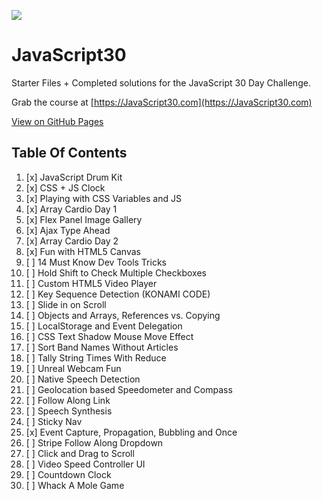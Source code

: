 ﻿![](https://javascript30.com/images/JS3-social-share.png)

# JavaScript30

Starter Files + Completed solutions for the JavaScript 30 Day Challenge.

Grab the course at [https://JavaScript30.com](https://JavaScript30.com)

[View on GitHub Pages](https://johnrds.github.io/JavaScript30)

## Table Of Contents

01. [x] JavaScript Drum Kit
02. [x] CSS + JS Clock
03. [x] Playing with CSS Variables and JS
04. [x] Array Cardio Day 1
05. [x] Flex Panel Image Gallery
06. [x] Ajax Type Ahead
07. [x] Array Cardio Day 2
08. [x] Fun with HTML5 Canvas
09. [ ] 14 Must Know Dev Tools Tricks
10. [ ] Hold Shift to Check Multiple Checkboxes
11. [ ] Custom HTML5 Video Player
12. [ ] Key Sequence Detection (KONAMI CODE)
13. [ ] Slide in on Scroll
14. [ ] Objects and Arrays, References vs. Copying
15. [ ] LocalStorage and Event Delegation
16. [ ] CSS Text Shadow Mouse Move Effect
17. [ ] Sort Band Names Without Articles
18. [ ] Tally String Times With Reduce
19. [ ] Unreal Webcam Fun
20. [ ] Native Speech Detection
21. [ ] Geolocation based Speedometer and Compass
22. [ ] Follow Along Link
23. [ ] Speech Synthesis
24. [ ] Sticky Nav
25. [x] Event Capture, Propagation, Bubbling and Once
26. [ ] Stripe Follow Along Dropdown
27. [ ] Click and Drag to Scroll
28. [ ] Video Speed Controller UI
29. [ ] Countdown Clock
30. [ ] Whack A Mole Game